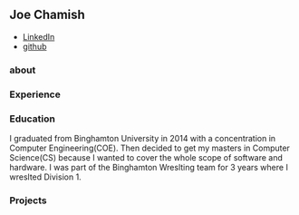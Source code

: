 ## Joe Chamish
- [LinkedIn](https://www.linkedin.com/in/joseph-chamish-7a324259)
- [github](https://github.com/jchamish)

### about


### Experience

### Education
I graduated from Binghamton University in 2014 with a concentration in Computer Engineering(COE). Then decided to get my masters in Computer Science(CS) because I wanted to cover the whole scope of software and hardware. I was part of the Binghamton Wreslting team for 3 years where I wreslted Division 1.

### Projects

